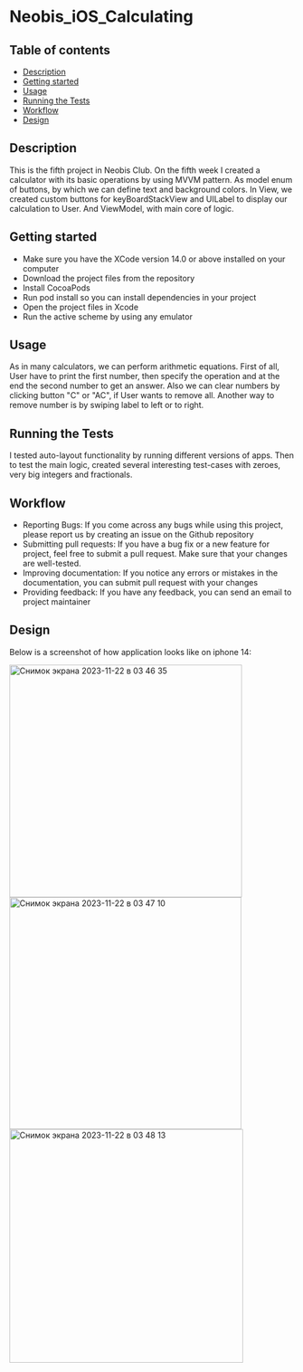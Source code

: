 # Neobis_iOS_Calculating

## Table of contents
* [Description](#description)
* [Getting started](#getting-started)
* [Usage](#usage)
* [Running the Tests](#running-the-tests)
* [Workflow](#workflow)
* [Design](#design)
  
## Description 

This is the fifth project in Neobis Club. On the fifth week I created a calculator with its basic operations by using MVVM pattern. As model enum of buttons, by which we can define text and background colors. In View, we created custom buttons for keyBoardStackView and UILabel to display our calculation to User. And ViewModel, with main core of logic.

## Getting started 

- Make sure you have the XCode version 14.0 or above installed on your computer
- Download the project files from the repository
- Install CocoaPods
- Run pod install so you can install dependencies in your project
- Open the project files in Xcode
- Run the active scheme by using any emulator

## Usage

As in many calculators, we can perform arithmetic equations. First of all, User have to print the first number, then specify the operation and at the end the second number to get an answer. Also we can clear numbers by clicking button "C" or "AC", if User wants to remove all. Another way to remove number is by swiping label to left or to right.

## Running the Tests

I tested auto-layout functionality by running different versions of apps. Then to test the main logic, created several interesting test-cases with zeroes, very big integers and fractionals.

## Workflow

- Reporting Bugs:
    If you come across any bugs while using this project, please report us by creating an issue on the Github repository
- Submitting pull requests:
    If you have a bug fix or a new feature for project, feel free to submit a pull request. Make sure that your changes are well-tested.
- Improving documentation:
    If you notice any errors or mistakes in the documentation, you can submit pull request with your changes
- Providing feedback:
    If you have any feedback, you can send an email to project maintainer

## Design

Below is a screenshot of how application looks like on iphone 14:

<img width="411" alt="Снимок экрана 2023-11-22 в 03 46 35" src="https://github.com/KryaKa57/Neobis_iOS_Calculating/assets/132449744/c06c9b47-9981-4f07-bbe3-24bd8c6acb58">
<img width="410" alt="Снимок экрана 2023-11-22 в 03 47 10" src="https://github.com/KryaKa57/Neobis_iOS_Calculating/assets/132449744/ce3adf03-54cd-4d02-a4c2-04434038b4fd">
<img width="413" alt="Снимок экрана 2023-11-22 в 03 48 13" src="https://github.com/KryaKa57/Neobis_iOS_Calculating/assets/132449744/494df77b-99a4-4480-ba2d-b231ed85ee7d">

